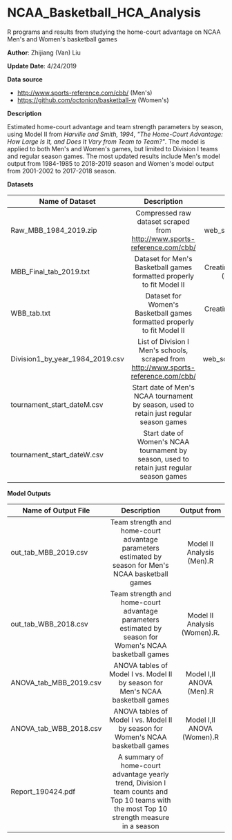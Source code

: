 # NCAA_Basketball_HCA_Analysis
R programs and results from studying the home-court advantage on NCAA Men's and Women's basketball games

**Author**: Zhijiang (Van) Liu

**Update Date**: 4/24/2019

**Data source**
* http://www.sports-reference.com/cbb/ (Men's)
* https://github.com/octonion/basketball-w (Women's)

**Description**

Estimated home-court advantage and team strength parameters by season, using Model II from *Harville and Smith, 1994*, *"The Home-Court Advantage: How Large Is It, and Does It Vary from Team to Team?"*. The model is applied to both Men's and Women's games, but limited to Division I teams and regular season games. The most updated results include Men's model output from 1984-1985 to 2018-2019 season and Women's model output from 2001-2002 to 2017-2018 season.

**Datasets**

| Name of Dataset | Description | Output from |
| ------------- |:-------------:|:-------------:|
| Raw_MBB_1984_2019.zip | Compressed raw dataset scraped from http://www.sports-reference.com/cbb/ | web_scrape_cbb_2019.R |
| MBB_Final_tab_2019.txt | Dataset for Men's Basketball games formatted properly to fit Model II | Creating Master Data Set (Men, 2019).R |
| WBB_tab.txt | Dataset for Women's Basketball games formatted properly to fit Model II | Creating Master Data Set (Women).R |
| Division1_by_year_1984_2019.csv | List of Division I Men's schools, scraped from http://www.sports-reference.com/cbb/ | web_scrape_Div1_2019.R |
| tournament_start_dateM.csv | Start date of Men's NCAA tournament by season, used to retain just regular season games | | 
| tournament_start_dateW.csv | Start date of Women's NCAA tournament by season, used to retain just regular season games | | 

**Model Outputs**

| Name of Output File | Description | Output from |
| ------------- |:-------------:|:-------------:|
| out_tab_MBB_2019.csv | Team strength and home-court advantage parameters estimated by season for Men's NCAA basketball games | Model II Analysis (Men).R |
| out_tab_WBB_2018.csv | Team strength and home-court advantage parameters estimated by season for Women's NCAA basketball games | Model II Analysis (Women).R.
| ANOVA_tab_MBB_2019.csv | ANOVA tables of Model I vs. Model II by season for Men's NCAA basketball games | Model I,II ANOVA (Men).R |
| ANOVA_tab_WBB_2018.csv | ANOVA tables of Model I vs. Model II by season for Women's NCAA basketball games | Model I,II ANOVA (Women).R |
| Report_190424.pdf | A summary of home-court advantage yearly trend, Division I team counts and Top 10 teams with the most Top 10 strength measure in a season | |
